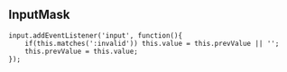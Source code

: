 ## InputMask

```jvascript
input.addEventListener('input', function(){
    if(this.matches(':invalid')) this.value = this.prevValue || '';
    this.prevValue = this.value;
});
```